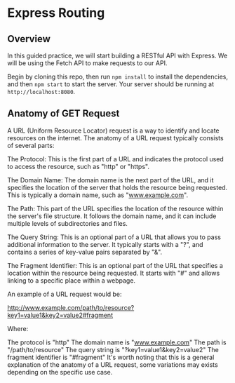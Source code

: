 # Express Routing

## Overview

In this guided practice, we will start building a RESTful API with Express. We will be using the Fetch API to make requests to our API.

Begin by cloning this repo, then run `npm install` to install the dependencies, and then `npm start` to start the server. Your server should be running at `http://localhost:8080`.

## Anatomy of GET Request

A URL (Uniform Resource Locator) request is a way to identify and locate resources on the internet. The anatomy of a URL request typically consists of several parts:

The Protocol: This is the first part of a URL and indicates the protocol used to access the resource, such as "http" or "https".

The Domain Name: The domain name is the next part of the URL, and it specifies the location of the server that holds the resource being requested. This is typically a domain name, such as "www.example.com".

The Path: This part of the URL specifies the location of the resource within the server's file structure. It follows the domain name, and it can include multiple levels of subdirectories and files.

The Query String: This is an optional part of a URL that allows you to pass additional information to the server. It typically starts with a "?", and contains a series of key-value pairs separated by "&".

The Fragment Identifier: This is an optional part of the URL that specifies a location within the resource being requested. It starts with "#" and allows linking to a specific place within a webpage.

An example of a URL request would be:

http://www.example.com/path/to/resource?key1=value1&key2=value2#fragment

Where:

The protocol is "http"
The domain name is "www.example.com"
The path is "/path/to/resource"
The query string is "?key1=value1&key2=value2"
The fragment identifier is "#fragment"
It's worth noting that this is a general explanation of the anatomy of a URL request, some variations may exists depending on the specific use case.